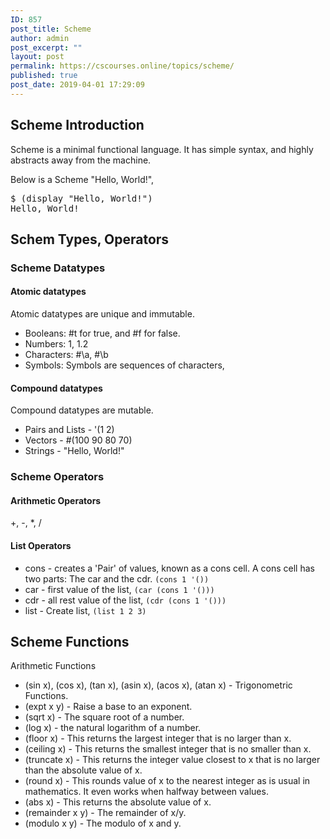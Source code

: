 ```yaml
---
ID: 857
post_title: Scheme
author: admin
post_excerpt: ""
layout: post
permalink: https://cscourses.online/topics/scheme/
published: true
post_date: 2019-04-01 17:29:09
---
```

<h2>Scheme Introduction</h2>
<p>Scheme is a minimal functional language. It has simple syntax, and highly abstracts away from the machine.</p>
<p>Below is a Scheme "Hello, World!",</p>
<pre>
$ (display "Hello, World!")
Hello, World!   
</pre>
<h2>Schem Types, Operators</h2>
<h3>Scheme Datatypes</h3>
<h4>Atomic datatypes</h4>
<p>Atomic datatypes are unique and immutable.</p> 
<ul>
<li>Booleans: #t for true, and #f for false.</li>
<li>Numbers: 1, 1.2</li>
<li>Characters: #\a, #\b</li>
<li>Symbols: Symbols are sequences of characters, </li>
</ul>
<h4>Compound datatypes</h4>
<p>Compound datatypes are mutable.</p>
<ul>
<li>Pairs and Lists - '(1 2)</li>
<li>Vectors -  #(100 90 80 70)</li>
<li>Strings - "Hello, World!"</li>
</ul>
<h3>Scheme Operators</h3>
<h4>Arithmetic Operators</h4> 
+, -, *, /
<h4>List Operators</h4> 
<ul>
<li>cons - creates a 'Pair' of values, known as a cons cell. A cons cell has two parts: The car and the cdr. <code>(cons 1 '())</code></li>
<li>car - first value of the list, <code>(car (cons 1 '()))</code></li>
<li>cdr - all rest value of the list, <code>(cdr (cons 1 '()))</code></li>
<li>list - Create list, <code>(list 1 2 3)</code></li>
</ul>

<h2>Scheme Functions</h2>
<p>Arithmetic Functions</p>
<ul>
<li>(sin x), (cos x), (tan x), (asin x), (acos x), (atan x) - Trigonometric Functions.</li>
<li>(expt x y) - Raise a base to an exponent.</li>
<li>(sqrt x) - The square root of a number.</li>
<li>(log x) -   the natural logarithm of a number.</li>
<li>(floor x) - This returns the largest integer that is no larger than x.</li>
<li>(ceiling x) - This returns the smallest integer that is no smaller than x.</li>
<li>(truncate x) - This returns the integer value closest to x that is no larger than the absolute value of x.</li>
<li>(round x) - This rounds value of x to the nearest integer as is usual in mathematics. It even works when halfway between values.</li>
<li>(abs x) - This returns the absolute value of x.</li>
<li>(remainder x y) - The remainder of x/y.</li>
<li>(modulo x y) - The modulo of x and y.</li>
</ul>